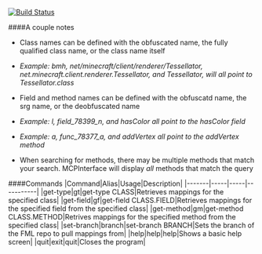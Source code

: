 [![Build Status](https://drone.io/github.com/dmillerw/MCPInterface/status.png)](https://drone.io/github.com/dmillerw/MCPInterface/latest)

####A couple notes
* Class names can be defined with the obfuscated name, the fully qualified class name, or the class name itself

 * _Example: bmh, net/minecraft/client/renderer/Tessellator, net.minecraft.client.renderer.Tessellator, and Tessellator, will all point to Tessellator.class_
 
* Field and method names can be defined with the obfuscatd name, the srg name, or the deobfuscated name

 * _Example: l, field\_78399\_n, and hasColor all point to the hasColor field_
 * _Example: a, func\_78377\_a, and addVertex all point to the addVertex method_

* When searching for methods, there may be multiple methods that match your search. MCPInterface will display _all_ methods that match the query

####Commands
|Command|Alias|Usage|Description|
|-------|-----|-----|-----------|
|get-type|gt|get-type CLASS|Retrieves mappings for the specified class|
|get-field|gf|get-field CLASS.FIELD|Retrieves mappings for the specified field from the specified class|
|get-method|gm|get-method CLASS.METHOD|Retrives mappings for the specified method from the specified class|
|set-branch|branch|set-branch BRANCH|Sets the branch of the FML repo to pull mappings from|
|help|help|help|Shows a basic help screen|
|quit|exit|quit|Closes the program|
